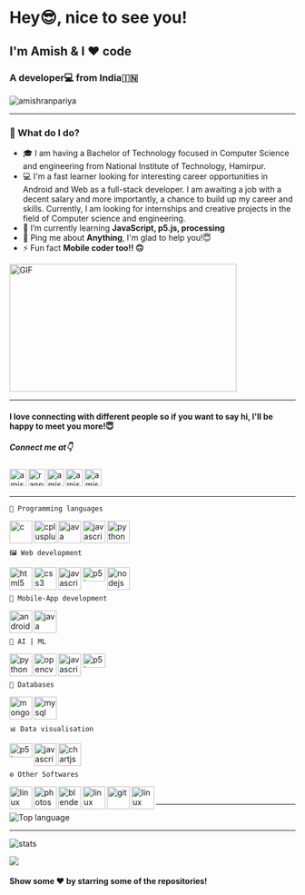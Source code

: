 # Hey😎, nice to see you!
## I'm Amish & I ❤️ code
### A developer💻 from India🇮🇳
<p> <img src="https://komarev.com/ghpvc/?username=amishranpariya" alt="amishranpariya" /> </p>

---

### 🌱 What do I do? 
- 🎓 I am having a Bachelor of Technology focused in Computer Science and engineering from National Institute of Technology, Hamirpur. 
- 💻 I'm a fast learner looking for interesting career opportunities in Android and Web as a full-stack developer. I am awaiting a job with a decent salary and more importantly, a chance to build up my career and skills. Currently, I am looking for internships and creative projects in the field of Computer science and engineering. 
- 🌱 I’m currently learning **JavaScript, p5.js, processing**
- 💬 Ping me about **Anything**, I'm glad to help you!😇
- ⚡ Fun fact **Mobile coder too!! 🙃**

<img align="center" height="225" width="400" alt="GIF" src="https://miro.medium.com/max/1360/1*IRGHmiGsa16stedQvIaZfw.gif" />

---

#### I love connecting with different people so if you want to say hi, I'll be happy to meet you more!😇
<h5>Connect me at👇</h5>
<a href="https://twitter.com/RanpariyaAmish" target="blank">
<img align="left" src="https://image.flaticon.com/icons/svg/1409/1409937.svg" alt="amish_ranpariya" height="30" width="30" />
</a>
<a href="https://fb.com/ranpariya.amish" target="blank">
<img align="left" src="https://image.flaticon.com/icons/svg/1409/1409943.svg" alt="ranpariya.amish" height="30" width="30" />
</a>
<a href="https://instagram.com/amish_ranpariya" target="blank">
<img align="left" src="https://image.flaticon.com/icons/svg/1409/1409946.svg" alt="amish_ranpariya" height="30" width="30" />
</a>
<a href="https://www.youtube.com/c/amish ranpariya" target="blank">
<img align="left" src="https://image.flaticon.com/icons/svg/1409/1409936.svg" alt="amish ranpariya" height="30" width="30" />
</a>
<a href="https://www.linkedin.com/in/amish-ranpariya-753662156" target="blank">
<img align="left" src="https://image.flaticon.com/icons/svg/1409/1409945.svg" alt="amish ranpariya" height="30" width="30" />
</a>
<br/>
&nbsp;



---

```
🧩 Programming languages
```
<p>
<img align="left" src="https://devicons.github.io/devicon/devicon.git/icons/c/c-original.svg" alt="c" width="40" height="40"/> 
<img align="left" src="https://devicons.github.io/devicon/devicon.git/icons/cplusplus/cplusplus-original.svg" alt="cplusplus" width="40" height="40"/> 
<img align="left" src="https://devicons.github.io/devicon/devicon.git/icons/java/java-original-wordmark.svg" alt="java" width="40" height="40"/> 
<img align="left"  src="https://devicons.github.io/devicon/devicon.git/icons/javascript/javascript-original.svg" alt="javascript" width="40" height="40"/> 
<img align="left" src="https://devicons.github.io/devicon/devicon.git/icons/python/python-original.svg" alt="python" width="40" height="40"/>
</p>
<br/>
&nbsp;

```
🖼️ Web development
```
<p>
<img align="left" src="https://image.flaticon.com/icons/svg/1199/1199118.svg" alt="html5" width="40" height="40"/> 
<img align="left" src="https://image.flaticon.com/icons/svg/1199/1199113.svg" alt="css3" width="40" height="40"/> 
<img align="left"  src="https://image.flaticon.com/icons/svg/1199/1199124.svg" alt="javascript" width="40" height="40"/> 
<img align="left" src="https://p5js.org/assets/img/p5js.svg" alt="p5js" width="40" height="25"/>
<img align="left" src="https://devicons.github.io/devicon/devicon.git/icons/nodejs/nodejs-original-wordmark.svg" alt="nodejs" width="40" height="40"/> 
</p>
<br/>
&nbsp;

```
📱 Mobile-App development
```
<p>
<img align="left" src="https://devicons.github.io/devicon/devicon.git/icons/android/android-original-wordmark.svg" alt="android" width="40" height="40"/>  
<img align="left"  src="https://devicons.github.io/devicon/devicon.git/icons/java/java-original-wordmark.svg" alt="java" width="40" height="40"/> 
</p>
<br/>
&nbsp;

```
🎯 AI | ML
```
<p>
<img align="left"  src="https://devicons.github.io/devicon/devicon.git/icons/python/python-original.svg" alt="python" width="40" height="40"/>
<img align="left"  src="https://www.vectorlogo.zone/logos/opencv/opencv-icon.svg" alt="opencv" width="40" height="40"/>
<img align="left" src="https://devicons.github.io/devicon/devicon.git/icons/javascript/javascript-original.svg" alt="javascript" width="40" height="40"/> 
<img align="left" src="https://p5js.org/assets/img/p5js.svg" alt="p5js" width="40" height="25"/>
</p>
<br/>
&nbsp;

```
💾 Databases
```
<p>
 <img align="left" src="https://devicons.github.io/devicon/devicon.git/icons/mongodb/mongodb-original-wordmark.svg" alt="mongodb" width="40" height="40"/> 
 <img align="left" src="https://devicons.github.io/devicon/devicon.git/icons/mysql/mysql-original-wordmark.svg" alt="mysql" width="40" height="40"/> 
</p>
<br/>
&nbsp;

```
📊 Data visualisation
```
<p>
<img align="left" src="https://p5js.org/assets/img/p5js.svg" alt="p5js" width="40" height="25"/>
<img align="left" src="https://image.flaticon.com/icons/svg/1199/1199124.svg" alt="javascript" width="40" height="40"/> 
<img align="left" src="https://www.chartjs.org/media/logo-title.svg" alt="chartjs" width="40" height="40"/> 
</p>
<br/>
&nbsp;

```
⚙️ Other Softwares
```
<p >
<img align="left" src="https://upload.wikimedia.org/wikipedia/commons/thumb/9/9a/Visual_Studio_Code_1.35_icon.svg/512px-Visual_Studio_Code_1.35_icon.svg.png" alt="linux" width="40" height="40"/> 
<img align="left" src="https://devicons.github.io/devicon/devicon.git/icons/photoshop/photoshop-plain.svg" alt="photoshop" width="40" height="40"/>
<img align="left" src="https://download.blender.org/branding/community/blender_community_badge_white.svg" alt="blender" width="40" height="40"/> 
<img align="left" src="https://devicons.github.io/devicon/devicon.git/icons/github/github-original.svg" alt="linux" width="40" height="40"/> 
<img align="left" src="https://www.vectorlogo.zone/logos/git-scm/git-scm-icon.svg" alt="git" width="40" height="40"/> 
<img align="left" src="https://devicons.github.io/devicon/devicon.git/icons/linux/linux-original.svg" alt="linux" width="40" height="40"/> 
</p>
<br/>

---

![Top language](https://github-readme-stats.vercel.app/api/top-langs/?username=amishranpariya&theme=radical)

---

![stats](https://github-readme-stats.vercel.app/api?username=amishranpariya&show_icons=true&theme=radical)

<a href="https://github.com/AmishRanpariya" alt="https://github.com/AmishRanpariya">
<img src="https://img.shields.io/static/v1?style=for-the-badge&label=CREATED%20BY&message=AmishRanpariya&color=000000">
</a>

#### Show some ❤️ by starring some of the repositories!

